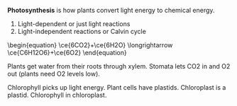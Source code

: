 **Photosynthesis** is how plants convert light energy to chemical energy.

1. Light-dependent or just light reactions
2. Light-independent reactions or Calvin cycle

\begin{equation}
\ce{6CO2}+\ce{6H2O} \longrightarrow \ce{C6H12O6}+\ce{6O2}
\end{equation}

Plants get water from their roots through xylem. Stomata lets CO2 in and O2 out (plants need O2 levels low). 

Chlorophyll picks up light energy. Plant cells have plastids. Chloroplast is a plastid. Chlorophyll in chloroplast. 
